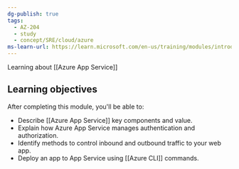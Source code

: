 ```yaml
---
dg-publish: true
tags:
  - AZ-204
  - study
  - concept/SRE/cloud/azure
ms-learn-url: https://learn.microsoft.com/en-us/training/modules/introduction-to-azure-app-service/
---
```

Learning about [[Azure App Service]]
## Learning objectives

After completing this module, you'll be able to:

- Describe [[Azure App Service]] key components and value.
- Explain how Azure App Service manages authentication and authorization.
- Identify methods to control inbound and outbound traffic to your web app.
- Deploy an app to App Service using [[Azure CLI]] commands.

